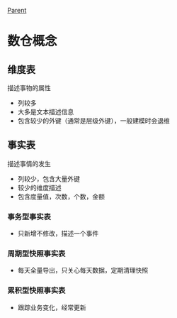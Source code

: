 [Parent](../README.md)

# 数仓概念

## 维度表

描述事物的属性

* 列较多
* 大多是文本描述信息
* 包含较少的外键（通常是层级外键），一般建模时会退维

## 事实表

描述事情的发生

* 列较少，包含大量外键
* 较少的维度描述
* 包含度量值，次数，个数，金额

### 事务型事实表

* 只新增不修改，描述一个事件

### 周期型快照事实表

* 每天全量导出，只关心每天数据，定期清理快照

### 累积型快照事实表

* 跟踪业务变化，经常更新